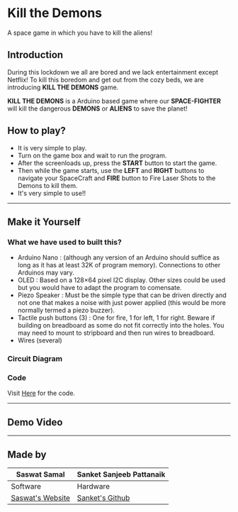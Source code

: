 # Kill the Demons
A space game in which you have to kill the aliens!

## Introduction
During this lockdown we all are bored and we lack entertainment except Netflix! To kill this boredom and get out from the cozy beds, we are introducing **KILL THE DEMONS** game.

**KILL THE DEMONS** is a Arduino based game where our **SPACE-FIGHTER** will kill the dangerous **DEMONS** or **ALIENS** to save the planet! 

## How to play?
- It is very simple to play.
- Turn on the game box and wait to run the program.
- After the screenloads up, press the **START** button to start the game.
- Then while the game starts, use the **LEFT** and **RIGHT** buttons to navigate your SpaceCraft and **FIRE** button to Fire Laser Shots to the Demons to kill them.
- It's very simple to use!!

--------

## Make it Yourself


### What we have used to built this?
- Arduino Nano : (although any version of an Arduino should suffice as long as it has at least 32K of program memory). Connections to other Arduinos may vary.
- OLED : Based on a 128×64 pixel I2C display. Other sizes could be used but you would have to adapt the program to comensate.
- Piezo Speaker : Must be the simple type that can be driven directly and not one that makes a noise with just power applied (this would be more normally termed a piezo buzzer).
- Tactile push buttons (3) : One for fire, 1 for left, 1 for right. Beware if building on breadboard as some do not fit correctly into the holes. You may need to mount to stripboard and then run wires to breadboard.
- Wires (several)

### Circuit Diagram


### Code
Visit [Here]() for the code.

--------

## Demo Video


-----

## Made by
Saswat Samal | Sanket Sanjeeb Pattanaik 
------------ | ------------- 
 Software |  Hardware 
[ Saswat's Website](http://saswatsamal.me/) | [Sanket's Github](https://github.com/Sanket-Pattanaik)

